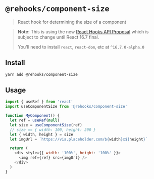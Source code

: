 # `@rehooks/component-size`

> React hook for determining the size of a component

> **Note:** This is using the new [React Hooks API Proposal](https://reactjs.org/docs/hooks-intro.html)
> which is subject to change until React 16.7 final.
>
> You'll need to install `react`, `react-dom`, etc at `^16.7.0-alpha.0`

## Install

```sh
yarn add @rehooks/component-size
```

## Usage

```js
import { useRef } from 'react'
import useComponentSize from '@rehooks/component-size'

function MyComponent() {
  let ref = useRef(null)
  let size = useComponentSize(ref)
  // size == { width: 100, height: 200 }
  let { width, height } = size
  let imgUrl = `https://via.placeholder.com/${width}x${height}`

  return (
    <div style={{ width: '100%', height: '100%' }}>
      <img ref={ref} src={imgUrl} />
    </div>
  )
}
```
